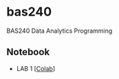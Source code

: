 # bas240
BAS240 Data Analytics Programming


## Notebook

- LAB 1 [[Colab](https://colab.research.google.com/github/9meo/bas240/blob/main/LAB1/Lab_1_Pandas.ipynb)]

